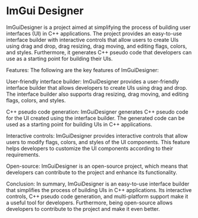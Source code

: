 # ImGui Designer
ImGuiDesigner is a project aimed at simplifying the process of building user interfaces (UI) in C++ applications. The project provides an easy-to-use interface builder with interactive controls that allow users to create UIs using drag and drop, drag resizing, drag moving, and editing flags, colors, and styles. Furthermore, it generates C++ pseudo code that developers can use as a starting point for building their UIs.

Features:
The following are the key features of ImGuiDesigner:

User-friendly interface builder:
ImGuiDesigner provides a user-friendly interface builder that allows developers to create UIs using drag and drop. The interface builder also supports drag resizing, drag moving, and editing flags, colors, and styles.

C++ pseudo code generation:
ImGuiDesigner generates C++ pseudo code for the UI created using the interface builder. The generated code can be used as a starting point for building UIs in C++ applications.

Interactive controls:
ImGuiDesigner provides interactive controls that allow users to modify flags, colors, and styles of the UI components. This feature helps developers to customize the UI components according to their requirements.

Open-source:
ImGuiDesigner is an open-source project, which means that developers can contribute to the project and enhance its functionality.

Conclusion:
In summary, ImGuiDesigner is an easy-to-use interface builder that simplifies the process of building UIs in C++ applications. Its interactive controls, C++ pseudo code generation, and multi-platform support make it a useful tool for developers. Furthermore, being open-source allows developers to contribute to the project and make it even better.
